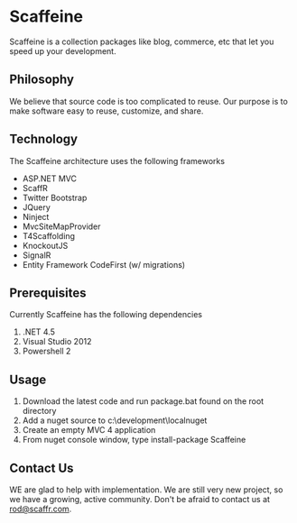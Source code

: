 Scaffeine
=========

Scaffeine is a collection packages like blog, commerce, etc that let you speed up your development.

Philosophy
-----
We believe that source code is too complicated to reuse.  Our purpose is to make software easy to reuse, customize, and share.

Technology
-----
The Scaffeine architecture uses the following frameworks

* ASP.NET MVC
* ScaffR
* Twitter Bootstrap
* JQuery
* Ninject
* MvcSiteMapProvider
* T4Scaffolding
* KnockoutJS
* SignalR
* Entity Framework CodeFirst (w/ migrations)

Prerequisites
------
Currently Scaffeine has the following dependencies

1) .NET 4.5
2) Visual Studio 2012
3) Powershell 2

Usage
------
1) Download the latest code and run package.bat found on the root directory
2) Add a nuget source to c:\development\localnuget
3) Create an empty MVC 4 application
4) From nuget console window, type install-package Scaffeine

Contact Us
------
WE are glad to help with implementation.  We are still very new project, so we have a growing, active community.  Don't be afraid to contact us at rod@scaffr.com.